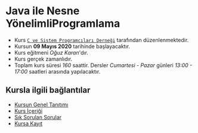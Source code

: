 # Java ile Nesne YönelimliProgramlama

+ Kurs [`C ve Sistem Programcıları Derneği`](http://www.csystem.org/) tarafından düzenlenmektedir.
+ Kursun __09 Mayıs 2020__ tarihinde başlayacaktır.
+ Kurs eğitmeni _Oğuz Karan_'dır.
+ Kurs gerçek zamanlıdır.
+ Toplam kurs süresi _160_ saattir. Dersler _Cumartesi - Pazar_ günleri _13:00 - 17:00_ saatleri arasında yapılacaktır.

## Kursla ilgili bağlantılar
+ [Kursun Genel Tanıtımı](https://github.com/CSD-1993/Online_Java_ile_Nesne_Yonelimli_Programlama_Kursu/blob/master/kurs_tanitimi.md)
+ [Kurs İçeriği](https://github.com/CSD-1993/Online_Java_ile_Nesne_Yonelimli_Programlama_Kursu/blob/master/kurs_icerigi.md)
+ [Sık Sorulan Sorular](https://github.com/CSD-1993/Online_Java_ile_Nesne_Yonelimli_Programlama_Kursu/blob/master/sss.md)
+ [Kursa Kayıt](https://us02web.zoom.us/meeting/register/tZwtceiprD4tHtXEqQEGxHGWwl21Tft4-O61)
